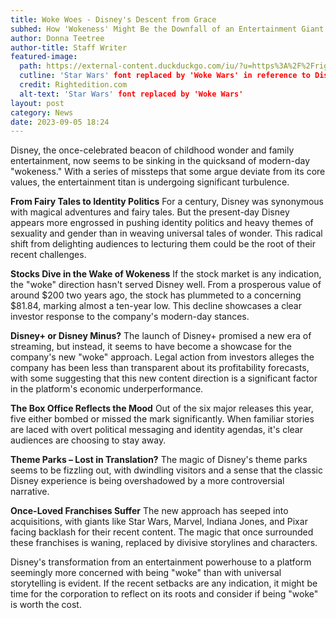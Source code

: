 ```yaml
---
title: Woke Woes - Disney's Descent from Grace
subhed: How 'Wokeness' Might Be the Downfall of an Entertainment Giant
author: Donna Teetree
author-title: Staff Writer
featured-image: 
  path: https://external-content.duckduckgo.com/iu/?u=https%3A%2F%2Frightedition.com%2Fwp-content%2Fuploads%2F2022%2F08%2Fdisney-woke.jpg&f=1&nofb=1&ipt=9cc47689fd8652691671787df74afaada39b7cb0eae53a97b109b15d1e6785cf&ipo=images
  cutline: 'Star Wars' font replaced by 'Woke Wars' in reference to Disney's adoption of leftist policies
  credit: Rightedition.com
  alt-text: 'Star Wars' font replaced by 'Woke Wars'
layout: post
category: News
date: 2023-09-05 18:24
---
```


Disney, the once-celebrated beacon of childhood wonder and family entertainment, now seems to be sinking in the quicksand of modern-day "wokeness." With a series of missteps that some argue deviate from its core values, the entertainment titan is undergoing significant turbulence.

**From Fairy Tales to Identity Politics**
For a century, Disney was synonymous with magical adventures and fairy tales. But the present-day Disney appears more engrossed in pushing identity politics and heavy themes of sexuality and gender than in weaving universal tales of wonder. This radical shift from delighting audiences to lecturing them could be the root of their recent challenges.

**Stocks Dive in the Wake of Wokeness**
If the stock market is any indication, the "woke" direction hasn't served Disney well. From a prosperous value of around $200 two years ago, the stock has plummeted to a concerning $81.84, marking almost a ten-year low. This decline showcases a clear investor response to the company's modern-day stances.

**Disney+ or Disney Minus?**
The launch of Disney+ promised a new era of streaming, but instead, it seems to have become a showcase for the company's new "woke" approach. Legal action from investors alleges the company has been less than transparent about its profitability forecasts, with some suggesting that this new content direction is a significant factor in the platform's economic underperformance.

**The Box Office Reflects the Mood**
Out of the six major releases this year, five either bombed or missed the mark significantly. When familiar stories are laced with overt political messaging and identity agendas, it's clear audiences are choosing to stay away.

**Theme Parks – Lost in Translation?**
The magic of Disney's theme parks seems to be fizzling out, with dwindling visitors and a sense that the classic Disney experience is being overshadowed by a more controversial narrative.

**Once-Loved Franchises Suffer**
The new approach has seeped into acquisitions, with giants like Star Wars, Marvel, Indiana Jones, and Pixar facing backlash for their recent content. The magic that once surrounded these franchises is waning, replaced by divisive storylines and characters.

Disney's transformation from an entertainment powerhouse to a platform seemingly more concerned with being "woke" than with universal storytelling is evident. If the recent setbacks are any indication, it might be time for the corporation to reflect on its roots and consider if being "woke" is worth the cost.
